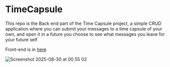# TimeCapsule
This repo is the Back end part of the Time Capsule project, a simple CRUD application where you can submit your messages to a time capsule of your own, and open it in a future you choose to see what messages you leave for your future self

Front-end is in [here](https://github.com/joaofcmont/TimeCapsule-FE)

![Screenshot 2025-08-30 at 00 55 02](https://github.com/user-attachments/assets/4b01933d-8e39-4b4d-b433-04802d23f1c8)

